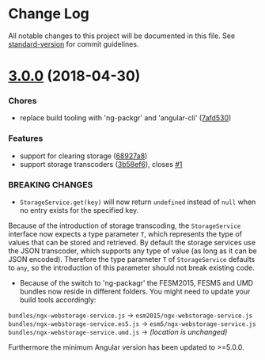 # Change Log

All notable changes to this project will be documented in this file. See [standard-version](https://github.com/conventional-changelog/standard-version) for commit guidelines.

<a name="3.0.0"></a>
# [3.0.0](https://github.com/dscheerens/ngx-webstorage-service/compare/v2.0.0...v3.0.0) (2018-04-30)


### Chores

* replace build tooling with 'ng-packgr' and 'angular-cli' ([7afd530](https://github.com/dscheerens/ngx-webstorage-service/commit/7afd530))


### Features

* support for clearing storage ([68927a8](https://github.com/dscheerens/ngx-webstorage-service/commit/68927a8))
* support storage transcoders ([3b58ef6](https://github.com/dscheerens/ngx-webstorage-service/commit/3b58ef6)), closes [#1](https://github.com/dscheerens/ngx-webstorage-service/issues/1)


### BREAKING CHANGES

* `StorageService.get(key)` will now return `undefined` instead of `null` when no entry exists for the specified key.

Because of the introduction of storage transcoding, the `StorageService` interface now expects a type parameter `T`, which represents the type of values that can be stored and retrieved.
By default the storage services use the JSON transcoder, which supports any type of value (as long as it can be JSON encoded).
Therefore the type parameter `T` of `StorageService` defaults to `any`, so the introduction of this parameter should not break existing code.
* Because of the switch to 'ng-packagr' the FESM2015, FESM5 and UMD bundles now reside in different folders.
You might need to update your build tools accordingly:

`bundles/ngx-webstorage-service.js` -> `esm2015/ngx-webstorage-service.js`
`bundles/ngx-webstorage-service.es5.js` -> `esm5/ngx-webstorage-service.js`
`bundles/ngx-webstorage-service.umd.js` -> *(location is unchanged)*

Furthermore the minimum Angular version has been updated to >=5.0.0.
